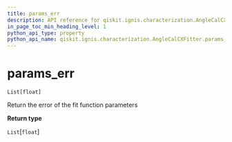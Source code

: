 ```yaml
---
title: params_err
description: API reference for qiskit.ignis.characterization.AngleCalCXFitter.params_err
in_page_toc_min_heading_level: 1
python_api_type: property
python_api_name: qiskit.ignis.characterization.AngleCalCXFitter.params_err
---
```


# params\_err

<span id="qiskit.ignis.characterization.AngleCalCXFitter.params_err" />

`List[float]`

Return the error of the fit function parameters

**Return type**

`List`\[`float`]

